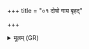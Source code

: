 +++
title = "०१ दोषो गाय बृहद्"

+++
<details><summary>मूलम् (GR)</summary>

दोषो गाय बृहद् गाय  
द्युमद् गायाथर्वण ।  
स्तुहि देवं सवितारम् ॥
</details>